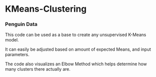 # KMeans-Clustering

### Penguin Data


This code can be used as a base to create any unsupervised K-Means model. 

It can easily be adjusted based on amount of expected Means, and input parameters. 

The code also visualizes an Elbow Method which helps determine how many clusters there actually are. 
